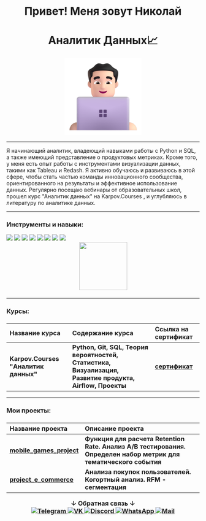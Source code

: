 <div align="center">
  <h1>  Привет! Меня зовут Николай</h1>
</div>

<div align="center">
  <h1>Аналитик Данных📈</h1>
</div>

<div align="center">
  <img src="https://github.com/Tarikul-Islam-Anik/tarikul-islam-anik/blob/main/assets/images/Man%20Technologist%20Light%20Skin%20Tone.png?raw=true" alt="Keyboard" width="200" height="200" />
</div>

------------------------------

 Я начинающий аналитик, владеющий навыками работы с Python и SQL, а также имеющий представление о продуктовых метриках. Кроме того, у меня есть опыт работы с инструментами визуализации данных, такими как Tableau и Redash. Я активно обучаюсь и развиваюсь в этой сфере, чтобы стать частью команды инновационного сообщества, ориентированного на результаты и эффективное использование данных. Регулярно посещаю вебинары от образовательных школ, прошел курс "Аналитик данных" на Karpov.Courses , и углубляюсь в литературу по аналитике данных.

------------------------------

<h3 align="left">Инструменты и навыки: <div>
 
<p>
<div> 
<img src="https://img.shields.io/badge/Python-grey?style=for-the-badge&logo=Python&logoColor=yellow"/>
<img src="https://img.shields.io/badge/Git-grey?style=for-the-badge&logo=Git&logoColor=#FF4500"/>
<img src="https://img.shields.io/badge/SQL-grey?style=for-the-badge&logo=&logoColor="/>
<img src="https://img.shields.io/badge/Redash-grey?style=for-the-badge&logo=Redash&logoColor=#FF7964"/>
<img src="https://img.shields.io/badge/Tableau-grey?style=for-the-badge&logo=Tableau&logoColor=blue"/>
<img src="https://img.shields.io/badge/api-grey?style=for-the-badge&logo=&logoColor="/>
<img src="https://img.shields.io/badge/microsoft excel-grey?style=for-the-badge&logo=Microsoft Excel&logoColor=217346"/>
<img src="https://img.shields.io/badge/mathematical statistics-grey?style=for-the-badge&logo=&logoColor="/>

<div align="center">
  <img src="https://raw.githubusercontent.com/Tarikul-Islam-Anik/Telegram-Animated-Emojis/main/Objects/Keyboard.webp" width="125" height="125" />
</div>

------------------------------

#### Курсы:

|Название курса|Содержание курса|Ссылка на сертификат|
|------------------------------|----|-----------------------------------|
|Karpov.Courses "Аналитик данных"|Python, Git, SQL, Теория вероятностей, Статистика, Визуализация, Развитие продукта, Airflow, Проекты|[сертификат](https://lab.karpov.courses/certificate/52029072-2447-4c5a-b30d-460788c2c89f/)|

------------------------------

#### Мои проекты:

|Название проекта|Описание проекта|
|---|---|
|[mobile_games_project](https://github.com/NikMitr/mobile_games_project/tree/main)|Функция для расчета Retention Rate. Анализ A/B тестирования. Определен набор метрик для тематического события|
|[project_e_commerce](https://github.com/NikMitr/project_e_commerce)|Анализа покупок пользователей. Когортный анализ. RFM - сегментация|

<div align="center">
  ↓ Обратная связь ↓

<div id="badges" align="center">
    <a href="https://t.me/MrMitru17" target="_blank">
      <img src="https://cdn-icons-png.flaticon.com/512/2111/2111646.png" width="50" height="50" alt="Telegram" />
    </a>
    <a href="https://vk.com/mitru17" target="_blank">
      <img src="https://cdn-icons-png.flaticon.com/512/145/145813.png" width="50" height="50" alt="VK"/>
    </a>
    <a href="https://discordapp.com/users/293421524814266368" target="_blank">
      <img src="https://github.com/NikMitr/NikMitr/assets/170803850/30620885-e457-4ce2-887f-892e7c29077b" width="50" height="50" alt="Discord"/>
    </a>
    <a href="https://wa.me/+79853162644" target="_blank">
      <img src="https://github.com/NikMitr/NikMitr/assets/170803850/6c1c30e0-a140-4414-9b84-fe4bc0ced271" width="50" height="50" alt="WhatsApp"/>
    </a>
    <a href="https://e.mail.ru/compose/?to=nik_mitr@mail.ru" target="_blank">
      <img src="https://github.com/NikMitr/NikMitr/assets/170803850/f06ea629-2626-467b-acee-1f803adbef99" width="50" height="50" alt="Mail"/>
    </a>
</div>
